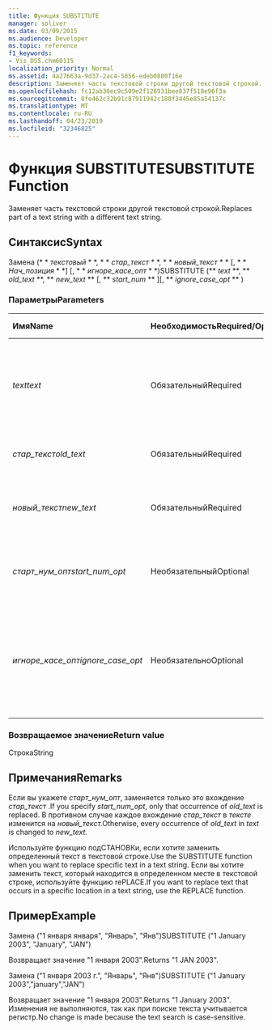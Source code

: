 ```yaml
---
title: Функция SUBSTITUTE
manager: soliver
ms.date: 03/09/2015
ms.audience: Developer
ms.topic: reference
f1_keywords:
- Vis_DSS.chm60115
localization_priority: Normal
ms.assetid: 4a27663a-9d37-2ac4-5856-edeb0880f16e
description: Заменяет часть текстовой строки другой текстовой строкой.
ms.openlocfilehash: fc12ab30ec9c509e2f126931bee837f518e96f3a
ms.sourcegitcommit: 8fe462c32b91c87911942c188f3445e85a54137c
ms.translationtype: MT
ms.contentlocale: ru-RU
ms.lasthandoff: 04/23/2019
ms.locfileid: "32346825"
---
```

# <a name="substitute-function"></a><span data-ttu-id="993e9-103">Функция SUBSTITUTE</span><span class="sxs-lookup"><span data-stu-id="993e9-103">SUBSTITUTE Function</span></span>

<span data-ttu-id="993e9-104">Заменяет часть текстовой строки другой текстовой строкой.</span><span class="sxs-lookup"><span data-stu-id="993e9-104">Replaces part of a text string with a different text string.</span></span> 
  
## <a name="syntax"></a><span data-ttu-id="993e9-105">Синтаксис</span><span class="sxs-lookup"><span data-stu-id="993e9-105">Syntax</span></span>

 <span data-ttu-id="993e9-106">Замена (\* \* *текстовый* \* \*, \* \* *стар_текст* \* \*, \* \* *новый_текст* \* \* [, \* \* *Нач_позиция* \* \*] [, \* \* *игноре_касе_опт* \* \*)</span><span class="sxs-lookup"><span data-stu-id="993e9-106">SUBSTITUTE (\*\* *text* \*\*, \*\* *old_text* \*\*, \*\* *new_text* \*\* [, \*\* *start_num* \*\* ][, \*\* *ignore_case_opt* \*\* )</span></span> 
  
### <a name="parameters"></a><span data-ttu-id="993e9-107">Параметры</span><span class="sxs-lookup"><span data-stu-id="993e9-107">Parameters</span></span>

|<span data-ttu-id="993e9-108">**Имя**</span><span class="sxs-lookup"><span data-stu-id="993e9-108">**Name**</span></span>|<span data-ttu-id="993e9-109">**Необходимость**</span><span class="sxs-lookup"><span data-stu-id="993e9-109">**Required/Optional**</span></span>|<span data-ttu-id="993e9-110">**Тип данных**</span><span class="sxs-lookup"><span data-stu-id="993e9-110">**Data Type**</span></span>|<span data-ttu-id="993e9-111">**Описание**</span><span class="sxs-lookup"><span data-stu-id="993e9-111">**Description**</span></span>|
|:-----|:-----|:-----|:-----|
| <span data-ttu-id="993e9-112">_text_</span><span class="sxs-lookup"><span data-stu-id="993e9-112">_text_</span></span> <br/> |<span data-ttu-id="993e9-113">Обязательный</span><span class="sxs-lookup"><span data-stu-id="993e9-113">Required</span></span>  <br/> |<span data-ttu-id="993e9-114">**String**</span><span class="sxs-lookup"><span data-stu-id="993e9-114">**String**</span></span> <br/> | <span data-ttu-id="993e9-115">Текст или ссылка на ячейку, содержащую текст, для которого нужно заменять символы.</span><span class="sxs-lookup"><span data-stu-id="993e9-115">The text or the reference to a cell containing text for which you want to substitute characters.</span></span>  <br/> |
| <span data-ttu-id="993e9-116">_стар_текст_</span><span class="sxs-lookup"><span data-stu-id="993e9-116">_old_text_</span></span> <br/> |<span data-ttu-id="993e9-117">Обязательный</span><span class="sxs-lookup"><span data-stu-id="993e9-117">Required</span></span>  <br/> |<span data-ttu-id="993e9-118">**String**</span><span class="sxs-lookup"><span data-stu-id="993e9-118">**String**</span></span> <br/> | <span data-ttu-id="993e9-119">Текст, который необходимо заменить.</span><span class="sxs-lookup"><span data-stu-id="993e9-119">The text you want to replace.</span></span>  <br/> |
| <span data-ttu-id="993e9-120">_новый_текст_</span><span class="sxs-lookup"><span data-stu-id="993e9-120">_new_text_</span></span> <br/> |<span data-ttu-id="993e9-121">Обязательный</span><span class="sxs-lookup"><span data-stu-id="993e9-121">Required</span></span>  <br/> |<span data-ttu-id="993e9-122">**String**</span><span class="sxs-lookup"><span data-stu-id="993e9-122">**String**</span></span> <br/> | <span data-ttu-id="993e9-123">Текст, который будет использоваться для замены _стар_текст_.</span><span class="sxs-lookup"><span data-stu-id="993e9-123">The text you want to use to replace  _old_text_.</span></span>  <br/> |
| <span data-ttu-id="993e9-124">_старт_нум_опт_</span><span class="sxs-lookup"><span data-stu-id="993e9-124">_start_num_opt_</span></span> <br/> |<span data-ttu-id="993e9-125">Необязательный</span><span class="sxs-lookup"><span data-stu-id="993e9-125">Optional</span></span>  <br/> |<span data-ttu-id="993e9-126">**Числовой**</span><span class="sxs-lookup"><span data-stu-id="993e9-126">**Numeric**</span></span> <br/> |<span data-ttu-id="993e9-127">Указывает, какие экземпляры стар_текст заменяют.</span><span class="sxs-lookup"><span data-stu-id="993e9-127">Specifies which occurrences of old_text to replace.</span></span>  <br/> |
| <span data-ttu-id="993e9-128">_игноре_касе_опт_</span><span class="sxs-lookup"><span data-stu-id="993e9-128">_ignore_case_opt_</span></span> <br/> |<span data-ttu-id="993e9-129">Необязательно</span><span class="sxs-lookup"><span data-stu-id="993e9-129">Optional</span></span>  <br/> |<span data-ttu-id="993e9-130">**Boolean**</span><span class="sxs-lookup"><span data-stu-id="993e9-130">**Boolean**</span></span> <br/> |<span data-ttu-id="993e9-131">ЗНАЧЕНИЕ FALSE в случае учета регистра; в противном случае — значение TRUE.</span><span class="sxs-lookup"><span data-stu-id="993e9-131">FALSE if case-sensitive; otherwise, TRUE.</span></span> <span data-ttu-id="993e9-132">Значение по умолчанию — FALSE.</span><span class="sxs-lookup"><span data-stu-id="993e9-132">The default is FALSE.</span></span>  <br/> |
   
### <a name="return-value"></a><span data-ttu-id="993e9-133">Возвращаемое значение</span><span class="sxs-lookup"><span data-stu-id="993e9-133">Return value</span></span>

<span data-ttu-id="993e9-134">Строка</span><span class="sxs-lookup"><span data-stu-id="993e9-134">String</span></span>
  
## <a name="remarks"></a><span data-ttu-id="993e9-135">Примечания</span><span class="sxs-lookup"><span data-stu-id="993e9-135">Remarks</span></span>

 <span data-ttu-id="993e9-136">Если вы укажете _старт_нум_опт_, заменяется только это вхождение _стар_текст_ .</span><span class="sxs-lookup"><span data-stu-id="993e9-136">If you specify  _start_num_opt_, only that occurrence of  _old_text_ is replaced.</span></span> <span data-ttu-id="993e9-137">В противном случае каждое вхождение _стар_текст_ в _тексте_ изменится на _новый_текст._</span><span class="sxs-lookup"><span data-stu-id="993e9-137">Otherwise, every occurrence of  _old_text_ in  _text_ is changed to  _new_text._</span></span>
  
<span data-ttu-id="993e9-138">Используйте функцию подСТАНОВКи, если хотите заменить определенный текст в текстовой строке.</span><span class="sxs-lookup"><span data-stu-id="993e9-138">Use the SUBSTITUTE function when you want to replace specific text in a text string.</span></span> <span data-ttu-id="993e9-139">Если вы хотите заменить текст, который находится в определенном месте в текстовой строке, используйте функцию rePLACE.</span><span class="sxs-lookup"><span data-stu-id="993e9-139">If you want to replace text that occurs in a specific location in a text string, use the REPLACE function.</span></span>
  
## <a name="example"></a><span data-ttu-id="993e9-140">Пример</span><span class="sxs-lookup"><span data-stu-id="993e9-140">Example</span></span>

<span data-ttu-id="993e9-141">Замена ("1 января января", "Январь", "Янв")</span><span class="sxs-lookup"><span data-stu-id="993e9-141">SUBSTITUTE ("1 January 2003", "January", "JAN")</span></span> 
  
<span data-ttu-id="993e9-142">Возвращает значение "1 января 2003".</span><span class="sxs-lookup"><span data-stu-id="993e9-142">Returns "1 JAN 2003".</span></span> 
  
<span data-ttu-id="993e9-143">Замена ("1 января 2003 г.", "Январь", "Янв")</span><span class="sxs-lookup"><span data-stu-id="993e9-143">SUBSTITUTE ("1 January 2003","january","JAN")</span></span> 
  
<span data-ttu-id="993e9-144">Возвращает значение "1 января 2003".</span><span class="sxs-lookup"><span data-stu-id="993e9-144">Returns "1 January 2003".</span></span> <span data-ttu-id="993e9-145">Изменения не выполняются, так как при поиске текста учитывается регистр.</span><span class="sxs-lookup"><span data-stu-id="993e9-145">No change is made because the text search is case-sensitive.</span></span> 
  

